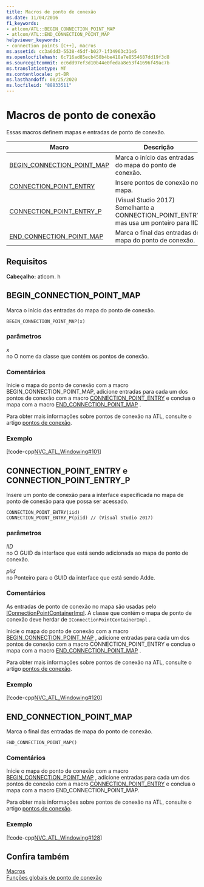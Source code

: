 ```yaml
---
title: Macros de ponto de conexão
ms.date: 11/04/2016
f1_keywords:
- atlcom/ATL::BEGIN_CONNECTION_POINT_MAP
- atlcom/ATL::END_CONNECTION_POINT_MAP
helpviewer_keywords:
- connection points [C++], macros
ms.assetid: cc3a6dd3-5538-45df-b027-1f34963c31e5
ms.openlocfilehash: 6c716ad85ecb458b4be418a7e8554687dd19f3d8
ms.sourcegitcommit: ec6dd97ef3d10b44e0fedaa8e53f41696f49ac7b
ms.translationtype: MT
ms.contentlocale: pt-BR
ms.lasthandoff: 08/25/2020
ms.locfileid: "88833511"
---
```

# <a name="connection-point-macros"></a>Macros de ponto de conexão

Essas macros definem mapas e entradas de ponto de conexão.

|Macro|Descrição|
|-|-|
|[BEGIN_CONNECTION_POINT_MAP](#begin_connection_point_map)|Marca o início das entradas do mapa do ponto de conexão.|
|[CONNECTION_POINT_ENTRY](#connection_point_entry)|Insere pontos de conexão no mapa.|
|[CONNECTION_POINT_ENTRY_P](#connection_point_entry)| (Visual Studio 2017) Semelhante a CONNECTION_POINT_ENTRY, mas usa um ponteiro para IID.|
|[END_CONNECTION_POINT_MAP](#end_connection_point_map)|Marca o final das entradas de mapa do ponto de conexão.|

## <a name="requirements"></a>Requisitos

**Cabeçalho:** atlcom. h

## <a name="begin_connection_point_map"></a><a name="begin_connection_point_map"></a> BEGIN_CONNECTION_POINT_MAP

Marca o início das entradas do mapa do ponto de conexão.

```
BEGIN_CONNECTION_POINT_MAP(x)
```

### <a name="parameters"></a>parâmetros

*x*<br/>
no O nome da classe que contém os pontos de conexão.

### <a name="remarks"></a>Comentários

Inicie o mapa do ponto de conexão com a macro BEGIN_CONNECTION_POINT_MAP, adicione entradas para cada um dos pontos de conexão com a macro [CONNECTION_POINT_ENTRY](#connection_point_entry) e conclua o mapa com a macro [END_CONNECTION_POINT_MAP](#end_connection_point_map) .

Para obter mais informações sobre pontos de conexão na ATL, consulte o artigo [pontos de conexão](../../atl/atl-connection-points.md).

### <a name="example"></a>Exemplo

[!code-cpp[NVC_ATL_Windowing#101](../../atl/codesnippet/cpp/connection-point-macros_1.h)]

## <a name="connection_point_entry-and-connection_point_entry_p"></a><a name="connection_point_entry"></a> CONNECTION_POINT_ENTRY e CONNECTION_POINT_ENTRY_P

Insere um ponto de conexão para a interface especificada no mapa de ponto de conexão para que possa ser acessado.

```
CONNECTION_POINT_ENTRY(iid)
CONNECTION_POINT_ENTRY_P(piid) // (Visual Studio 2017)
```

### <a name="parameters"></a>parâmetros

*IID*<br/>
no O GUID da interface que está sendo adicionada ao mapa de ponto de conexão.

*piid*<br/>
no Ponteiro para o GUID da interface que está sendo Adde.

### <a name="remarks"></a>Comentários

As entradas de ponto de conexão no mapa são usadas pelo [IConnectionPointContainerImpl](../../atl/reference/iconnectionpointcontainerimpl-class.md). A classe que contém o mapa de ponto de conexão deve herdar de `IConnectionPointContainerImpl` .

Inicie o mapa do ponto de conexão com a macro [BEGIN_CONNECTION_POINT_MAP](#begin_connection_point_map) , adicione entradas para cada um dos pontos de conexão com a macro CONNECTION_POINT_ENTRY e conclua o mapa com a macro [END_CONNECTION_POINT_MAP](#end_connection_point_map) .

Para obter mais informações sobre pontos de conexão na ATL, consulte o artigo [pontos de conexão](../../atl/atl-connection-points.md).

### <a name="example"></a>Exemplo

[!code-cpp[NVC_ATL_Windowing#120](../../atl/codesnippet/cpp/connection-point-macros_2.h)]

## <a name="end_connection_point_map"></a><a name="end_connection_point_map"></a> END_CONNECTION_POINT_MAP

Marca o final das entradas de mapa do ponto de conexão.

```
END_CONNECTION_POINT_MAP()
```

### <a name="remarks"></a>Comentários

Inicie o mapa do ponto de conexão com a macro [BEGIN_CONNECTION_POINT_MAP](#begin_connection_point_map) , adicione entradas para cada um dos pontos de conexão com a macro [CONNECTION_POINT_ENTRY](#connection_point_entry) e conclua o mapa com a macro END_CONNECTION_POINT_MAP.

Para obter mais informações sobre pontos de conexão na ATL, consulte o artigo [pontos de conexão](../../atl/atl-connection-points.md).

### <a name="example"></a>Exemplo

[!code-cpp[NVC_ATL_Windowing#128](../../atl/codesnippet/cpp/connection-point-macros_3.h)]

## <a name="see-also"></a>Confira também

[Macros](../../atl/reference/atl-macros.md)<br/>
[Funções globais de ponto de conexão](../../atl/reference/connection-point-global-functions.md)

